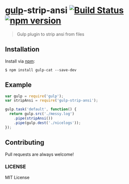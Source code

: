 # [gulp](https://github.com/gulpjs/gulp)-strip-ansi [![Build Status](https://travis-ci.org/Prioe/gulp-strip-ansi.svg?branch=master)](https://travis-ci.org/Prioe/gulp-strip-ansi) [![npm version](https://badge.fury.io/js/gulp-strip-ansi.svg)](https://badge.fury.io/js/gulp-strip-ansi)

> Gulp plugin to strip ansi from files

## Installation

Install via [npm](https://npmjs.org/package/gulp-strip-ansi):

```
$ npm install gulp-cat --save-dev
```

## Example

```js
var gulp = require('gulp');
var stripAnsi = require('gulp-strip-ansi');

gulp.task('default', function() {
  return gulp.src('./messy.log')
    .pipe(stripAnsi())
    .pipe(gulp.dest('./nicelogs'));
});
```

## Contributing

Pull requests are always welcome!

### LICENSE

MIT License

